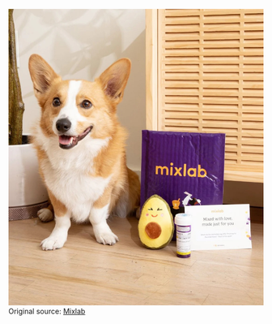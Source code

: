 ![Mixlab](https://raw.githubusercontent.com/nikole-flowers/leo-work/main/Mixlab/Mixlab.jpeg "Mixlab")
</br>
Original source: [Mixlab](https://mixlab.com/pet-pharmacy)